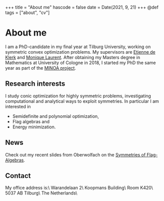 +++
title = "About me"
hascode = false
date = Date(2021, 9, 21)
+++
@def tags = ["about", "cv"]

# About me
I am a PhD-candidate in my final year at Tilburg University, working on symmetric convex optimization problems. My supervisors are [Etienne de Klerk](https://sites.google.com/site/homepageetiennedeklerk/) and [Monique Laurent](https://homepages.cwi.nl/~monique/). After obtaining my Masters degree in Mathematics at University of Cologne in 2018, I started my PhD the same year as part of the [MINOA project](https://minoa-itn.fau.de/).


## Research interests
I study conic optimization for highly symmetric problems, investigating computational and analytical ways to exploit symmetries. In particular I am interested in
* Semidefinite and polynomial optimization,
* Flag algebras and
* Energy minimization.

## News
Check out my recent slides from Oberwolfach on the [Symmetries of Flag-Algebras](https://slides.danielbrosch.com/FlagSymmetries/May24/).

## Contact
My office address is:\\
Warandelaan 2\\
Koopmans Building\\
Room K420\\
5037 AB Tilburg\\
The Netherlands\\
